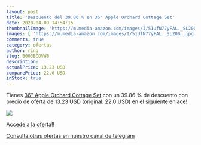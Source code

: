 ```yaml
---
layout: post
title: 'Descuento del 39.86 % en 36" Apple Orchard Cottage Set'
date: 2020-04-09 14:54:15
thumbnailImage: 'https://m.media-amazon.com/images/I/51UfN77yFAL._SL200_.jpg'
images: [ 'https://m.media-amazon.com/images/I/51UfN77yFAL._SL200_.jpg' ]
comments: true
category: ofertas
author: ring
slug: B003BCDVW8
description:
actualPrice: 13.23 USD
comparePrice: 22.0 USD
inStock: true
---
```


Tienes [36" Apple Orchard Cottage Set](https://www.amazon.com/dp/B003BCDVW8/?tag=redken08-20) con un 39.86 % de descuento con precio de oferta de 13.23 USD (original: 22.0 USD) en el siguiente enlace!

[![](https://m.media-amazon.com/images/I/51UfN77yFAL._SL200_.jpg)](https://www.amazon.com/dp/B003BCDVW8/?tag=redken08-20)

[Accede a la oferta!!](https://www.amazon.com/dp/B003BCDVW8/?tag=redken08-20)

[Consulta otras ofertas en nuestro canal de telegram](https://t.me/s/ofertas25)
